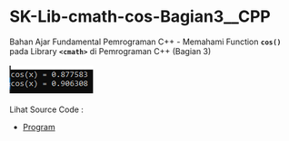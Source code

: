 # SK-Lib-cmath-cos-Bagian3__CPP
Bahan Ajar Fundamental Pemrograman C++ - Memahami Function <code><b>cos()</b></code> pada Library <code><b>&lt;cmath></b></code> di Pemrograman C++ (Bagian 3)<br><br>
<img src="https://github.com/RizkyKhapidsyah/SK-Lib-cmath-cos-Bagian3__CPP/blob/master/SK-Lib-cmath-cos-Bagian3__CPP/Result/001.PNG"><br><br>
Lihat Source Code : <br>
- <a href="https://github.com/RizkyKhapidsyah/SK-Lib-cmath-cos-Bagian3__CPP/blob/master/SK-Lib-cmath-cos-Bagian3__CPP/Source.cpp">Program</a>
